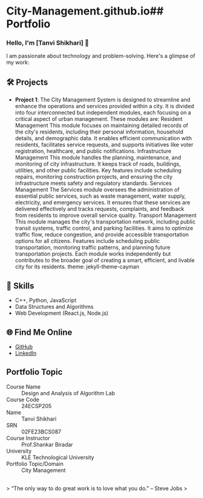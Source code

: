 # City-Management.github.io## Portfolio

### Hello, I'm [Tanvi Shikhari] 👋

I am passionate about technology and problem-solving. Here's a glimpse of my work:

## 🛠️ Projects
- **Project 1**:  The City Management System is designed to streamline and enhance the operations and services provided within a city. It is divided into four interconnected but independent modules, each focusing on a critical aspect of urban management. These modules are:
Resident Management
This module focuses on maintaining detailed records of the city's residents, including their personal information, household details, and demographic data. It enables efficient communication with residents, facilitates service requests, and supports initiatives like voter registration, healthcare, and public notifications.
Infrastructure Management
This module handles the planning, maintenance, and monitoring of city infrastructure. It keeps track of roads, buildings, utilities, and other public facilities. Key features include scheduling repairs, monitoring construction projects, and ensuring the city infrastructure meets safety and regulatory standards.
Services Management
The Services module oversees the administration of essential public services, such as waste management, water supply, electricity, and emergency services. It ensures that these services are delivered effectively and tracks requests, complaints, and feedback from residents to improve overall service quality.
Transport Management
This module manages the city's transportation network, including public transit systems, traffic control, and parking facilities. It aims to optimize traffic flow, reduce congestion, and provide accessible transportation options for all citizens. Features include scheduling public transportation, monitoring traffic patterns, and planning future transportation projects.
Each module works independently but contributes to the broader goal of creating a smart, efficient, and livable city for its residents.
theme: jekyll-theme-cayman


## 🚀 Skills
- C++, Python, JavaScript
- Data Structures and Algorithms
- Web Development (React.js, Node.js)

## 🌐 Find Me Online
- [GitHub](https://github.com/your-github-username)
- [LinkedIn](https://linkedin.com/in/your-linkedin-profile)

## Portfolio Topic

<dl>
<dt>Course Name</dt>
<dd>Design and Analysis of Algorithm Lab</dd>
<dt>Course Code</dt>
<dd>24ECSP205</dd>
<dt>Name</dt>
<dd>Tanvi Shikhari</dd>
<dt>SRN</dt>
<dd>02FE23BCS087</dd>
<dt>Course Instructor</dt>
<dd>Prof.Shankar Biradar</dd>
<dt>University</dt>
<dd>KLE Technological University</dd>
<dt>Portfolio Topic/Domain</dt>
<dd>City Management</dd>
</dl>

<br> 
> “The only way to do great work is to love what you do.” – Steve Jobs
>
